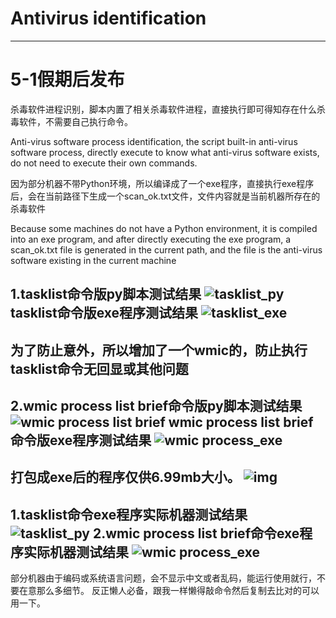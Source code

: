 # Antivirus identification
-----------------------------------------------------------------
5-1假期后发布
============


杀毒软件进程识别，脚本内置了相关杀毒软件进程，直接执行即可得知存在什么杀毒软件，不需要自己执行命令。

Anti-virus software process identification, the script built-in anti-virus software process, directly execute to know what anti-virus software exists, do not need to execute their own commands.


因为部分机器不带Python环境，所以编译成了一个exe程序，直接执行exe程序后，会在当前路径下生成一个scan_ok.txt文件，文件内容就是当前机器所存在的杀毒软件

Because some machines do not have a Python environment, it is compiled into an exe program, and after directly executing the exe program, a scan_ok.txt file is generated in the current path, and the file is the anti-virus software existing in the current machine




1.tasklist命令版py脚本测试结果
![tasklist_py](https://upload.cc/i1/2024/05/01/oLFntZ.png)
tasklist命令版exe程序测试结果
![tasklist_exe](https://upload.cc/i1/2024/05/01/6Bm7Qr.png)
-----------------------------------------------------------------
为了防止意外，所以增加了一个wmic的，防止执行tasklist命令无回显或其他问题
-----------------------------------------------------------------
2.wmic process list brief命令版py脚本测试结果
![wmic process list brief](https://upload.cc/i1/2024/05/01/KXt4ld.png)
wmic process list brief命令版exe程序测试结果
![wmic process_exe](https://upload.cc/i1/2024/05/01/Oknr4m.png)
-----------------------------------------------------------------

打包成exe后的程序仅供6.99mb大小。
![img](https://upload.cc/i1/2024/05/01/JICiQW.png)
-----------------------------------------------------------------
1.tasklist命令exe程序实际机器测试结果
![tasklist_py](https://upload.cc/i1/2024/05/01/JWfuRM.jpg)
2.wmic process list brief命令exe程序实际机器测试结果
![wmic process_exe](https://upload.cc/i1/2024/05/01/gyNwIi.jpg)
-----------------------------------------------------------------
部分机器由于编码或系统语言问题，会不显示中文或者乱码，能运行使用就行，不要在意那么多细节。
反正懒人必备，跟我一样懒得敲命令然后复制去比对的可以用一下。
